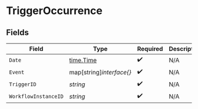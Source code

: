 # TriggerOccurrence


## Fields

| Field                                     | Type                                      | Required                                  | Description                               |
| ----------------------------------------- | ----------------------------------------- | ----------------------------------------- | ----------------------------------------- |
| `Date`                                    | [time.Time](https://pkg.go.dev/time#Time) | :heavy_check_mark:                        | N/A                                       |
| `Event`                                   | map[string]*interface{}*                  | :heavy_check_mark:                        | N/A                                       |
| `TriggerID`                               | *string*                                  | :heavy_check_mark:                        | N/A                                       |
| `WorkflowInstanceID`                      | *string*                                  | :heavy_check_mark:                        | N/A                                       |